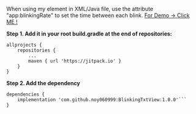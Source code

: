 When using my element in XML/Java file, use the attribute "app:blinkingRate" to set the time between each blink.
[For Demo -> Click ME ! ](https://youtu.be/9QPYJK_yvnQ)


**Step 1. Add it in your root build.gradle at the end of repositories:**

```
allprojects {
	repositories {
		...
		maven { url 'https://jitpack.io' }
	}
}

```

**Step 2. Add the dependency**

```
dependencies {
	implementation 'com.github.noy060999:BlinkingTxtView:1.0.0'```
}
```
